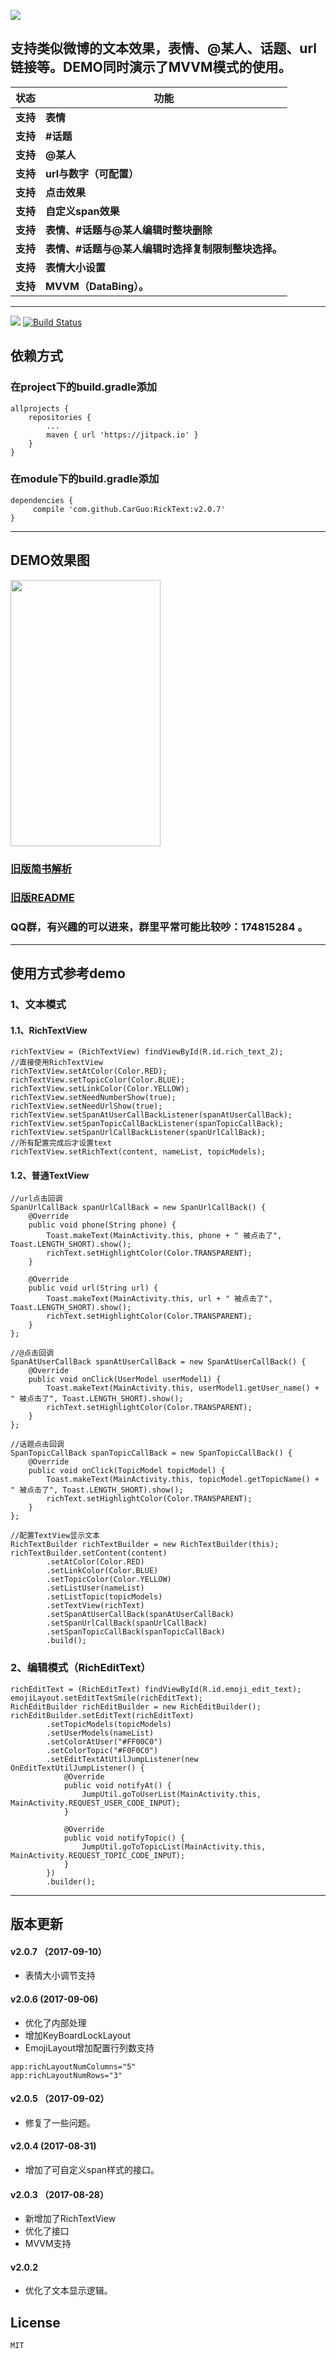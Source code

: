 

![](https://github.com/CarGuo/RickText/blob/master/Logo.png)


## 支持类似微博的文本效果，表情、@某人、话题、url链接等。DEMO同时演示了MVVM模式的使用。

状态 | 功能
-------- | ---
**支持**|**表情**
**支持**|**#话题**
**支持**|**@某人**
**支持**|**url与数字（可配置）**
**支持**|**点击效果**
**支持**|**自定义span效果**
**支持**|**表情、#话题与@某人编辑时整块删除**
**支持**|**表情、#话题与@某人编辑时选择复制限制整块选择。**
**支持**|**表情大小设置**
**支持**|**MVVM（DataBing）。**


----------------------------------

[![](https://jitpack.io/v/CarGuo/RickText.svg)](https://jitpack.io/#CarGuo/RickText)
[![Build Status](https://travis-ci.org/CarGuo/RickText.svg?branch=master)](https://travis-ci.org/CarGuo/RickText)

## 依赖方式

### 在project下的build.gradle添加
```
allprojects {
	repositories {
		...
		maven { url 'https://jitpack.io' }
	}
}
```

### 在module下的build.gradle添加

```
dependencies {
     compile 'com.github.CarGuo:RickText:v2.0.7'
}

```

----------------------------------

## DEMO效果图

<img src="https://github.com/CarGuo/RickText/blob/master/1.png" width="240px" height="426px"/>


### [旧版简书解析](http://www.jianshu.com/p/cd9e197a5c04)

### [旧版README](https://github.com/CarGuo/RickText/blob/master/OLD_README.md)

### QQ群，有兴趣的可以进来，群里平常可能比较吵：174815284 。


----------------------------------

## 使用方式参考demo

### 1、文本模式

#### 1.1、RichTextView
```
richTextView = (RichTextView) findViewById(R.id.rich_text_2);
//直接使用RichTextView
richTextView.setAtColor(Color.RED);
richTextView.setTopicColor(Color.BLUE);
richTextView.setLinkColor(Color.YELLOW);
richTextView.setNeedNumberShow(true);
richTextView.setNeedUrlShow(true);
richTextView.setSpanAtUserCallBackListener(spanAtUserCallBack);
richTextView.setSpanTopicCallBackListener(spanTopicCallBack);
richTextView.setSpanUrlCallBackListener(spanUrlCallBack);
//所有配置完成后才设置text
richTextView.setRichText(content, nameList, topicModels);
```

#### 1.2、普通TextView

```
//url点击回调
SpanUrlCallBack spanUrlCallBack = new SpanUrlCallBack() {
    @Override
    public void phone(String phone) {
        Toast.makeText(MainActivity.this, phone + " 被点击了", Toast.LENGTH_SHORT).show();
        richText.setHighlightColor(Color.TRANSPARENT);
    }

    @Override
    public void url(String url) {
        Toast.makeText(MainActivity.this, url + " 被点击了", Toast.LENGTH_SHORT).show();
        richText.setHighlightColor(Color.TRANSPARENT);
    }
};

//@点击回调
SpanAtUserCallBack spanAtUserCallBack = new SpanAtUserCallBack() {
    @Override
    public void onClick(UserModel userModel1) {
        Toast.makeText(MainActivity.this, userModel1.getUser_name() + " 被点击了", Toast.LENGTH_SHORT).show();
        richText.setHighlightColor(Color.TRANSPARENT);
    }
};

//话题点击回调
SpanTopicCallBack spanTopicCallBack = new SpanTopicCallBack() {
    @Override
    public void onClick(TopicModel topicModel) {
        Toast.makeText(MainActivity.this, topicModel.getTopicName() + " 被点击了", Toast.LENGTH_SHORT).show();
        richText.setHighlightColor(Color.TRANSPARENT);
    }
};

//配置TextView显示文本
RichTextBuilder richTextBuilder = new RichTextBuilder(this);
richTextBuilder.setContent(content)
        .setAtColor(Color.RED)
        .setLinkColor(Color.BLUE)
        .setTopicColor(Color.YELLOW)
        .setListUser(nameList)
        .setListTopic(topicModels)
        .setTextView(richText)
        .setSpanAtUserCallBack(spanAtUserCallBack)
        .setSpanUrlCallBack(spanUrlCallBack)
        .setSpanTopicCallBack(spanTopicCallBack)
        .build();

```

### 2、编辑模式（RichEditText）

```
richEditText = (RichEditText) findViewById(R.id.emoji_edit_text);
emojiLayout.setEditTextSmile(richEditText);
RichEditBuilder richEditBuilder = new RichEditBuilder();
richEditBuilder.setEditText(richEditText)
        .setTopicModels(topicModels)
        .setUserModels(nameList)
        .setColorAtUser("#FF00C0")
        .setColorTopic("#F0F0C0")
        .setEditTextAtUtilJumpListener(new OnEditTextUtilJumpListener() {
            @Override
            public void notifyAt() {
                JumpUtil.goToUserList(MainActivity.this, MainActivity.REQUEST_USER_CODE_INPUT);
            }

            @Override
            public void notifyTopic() {
                JumpUtil.goToTopicList(MainActivity.this, MainActivity.REQUEST_TOPIC_CODE_INPUT);
            }
        })
        .builder();
```

----------------------------------

## 版本更新

#### v2.0.7 （2017-09-10）
* 表情大小调节支持

#### v2.0.6 (2017-09-06)
* 优化了内部处理
* 增加KeyBoardLockLayout
* EmojiLayout增加配置行列数支持
```
app:richLayoutNumColumns="5"
app:richLayoutNumRows="3"
```

#### v2.0.5 （2017-09-02）
* 修复了一些问题。

#### v2.0.4 (2017-08-31)
* 增加了可自定义span样式的接口。

#### v2.0.3 （2017-08-28）

* 新增加了RichTextView
* 优化了接口
* MVVM支持

#### v2.0.2
* 优化了文本显示逻辑。

## License

```
MIT
```
